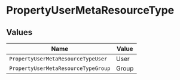 # PropertyUserMetaResourceType


## Values

| Name                                | Value                               |
| ----------------------------------- | ----------------------------------- |
| `PropertyUserMetaResourceTypeUser`  | User                                |
| `PropertyUserMetaResourceTypeGroup` | Group                               |